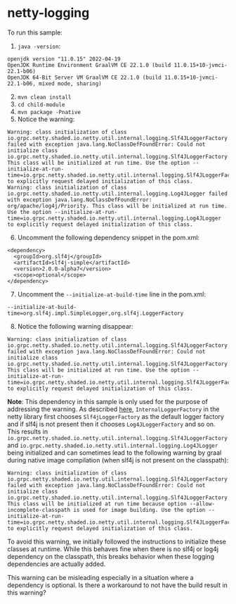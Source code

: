# netty-logging

To run this sample:

1) `java -version`:

```
openjdk version "11.0.15" 2022-04-19
OpenJDK Runtime Environment GraalVM CE 22.1.0 (build 11.0.15+10-jvmci-22.1-b06)
OpenJDK 64-Bit Server VM GraalVM CE 22.1.0 (build 11.0.15+10-jvmci-22.1-b06, mixed mode, sharing)
```

2) `mvn clean install`
3) `cd child-module`
4) `mvn package -Pnative`
5) Notice the warning:

```
Warning: class initialization of class io.grpc.netty.shaded.io.netty.util.internal.logging.Slf4JLoggerFactory failed with exception java.lang.NoClassDefFoundError: Could not initialize class io.grpc.netty.shaded.io.netty.util.internal.logging.Slf4JLoggerFactory. This class will be initialized at run time. Use the option --initialize-at-run-time=io.grpc.netty.shaded.io.netty.util.internal.logging.Slf4JLoggerFactory to explicitly request delayed initialization of this class.
Warning: class initialization of class io.grpc.netty.shaded.io.netty.util.internal.logging.Log4JLogger failed with exception java.lang.NoClassDefFoundError: org/apache/log4j/Priority. This class will be initialized at run time. Use the option --initialize-at-run-time=io.grpc.netty.shaded.io.netty.util.internal.logging.Log4JLogger to explicitly request delayed initialization of this class.
```

6) Uncomment the following dependency snippet in the pom.xml:

```
<dependency>
  <groupId>org.slf4j</groupId>
  <artifactId>slf4j-simple</artifactId>
  <version>2.0.0-alpha7</version>
  <scope>optional</scope>
</dependency>
```

7) Uncomment the `--initialize-at-build-time`  line in the pom.xml:

```
--initialize-at-build-time=org.slf4j.impl.SimpleLogger,org.slf4j.LoggerFactory
```

8) Notice the following warning disappear:

```
Warning: class initialization of class io.grpc.netty.shaded.io.netty.util.internal.logging.Slf4JLoggerFactory failed with exception java.lang.NoClassDefFoundError: Could not initialize class io.grpc.netty.shaded.io.netty.util.internal.logging.Slf4JLoggerFactory. This class will be initialized at run time. Use the option --initialize-at-run-time=io.grpc.netty.shaded.io.netty.util.internal.logging.Slf4JLoggerFactory to explicitly request delayed initialization of this class.
```

**Note**: This dependency in this sample is only used for the purpose of addressing the warning. As described [here](https://github.com/netty/netty/blob/c08beb543a6b8db0c7f3cee225042361b4025e4c/common/src/main/java/io/netty/util/internal/logging/InternalLoggerFactory.java#L36), `InternalLoggerFactory` in the netty library first chooses `Slf4jLoggerFactory` as the default logger factory and if slf4j is not present then it chooses `Log4JLoggerFactory` and so on. This results in `io.grpc.netty.shaded.io.netty.util.internal.logging.Slf4JLoggerFactory` and `io.grpc.netty.shaded.io.netty.util.internal.logging.Log4JLogger` being initialized and can sometimes lead to the following warning by graal during native image compilation (when slf4j is not present on the classpath):

```
Warning: class initialization of class io.grpc.netty.shaded.io.netty.util.internal.logging.Slf4JLoggerFactory failed with exception java.lang.NoClassDefFoundError: Could not initialize class io.grpc.netty.shaded.io.netty.util.internal.logging.Slf4JLoggerFactory. This class will be initialized at run time because option --allow-incomplete-classpath is used for image building. Use the option --initialize-at-run-time=io.grpc.netty.shaded.io.netty.util.internal.logging.Slf4JLoggerFactory to explicitly request delayed initialization of this class.
```


To avoid this warning, we initially followed the instructions to initialize these classes at runtime. While this behaves fine when there is no slf4j or log4j dependency on the classpath, this breaks behavior when these logging dependencies are actually added. 

This warning can be misleading especially in a situation where a dependency is optional. Is there a workaround to not have the build result in this warning?
